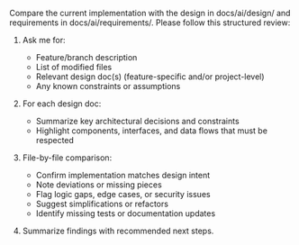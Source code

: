 Compare the current implementation with the design in docs/ai/design/ and requirements in docs/ai/requirements/. Please follow this structured review:

1. Ask me for:
   - Feature/branch description
   - List of modified files
   - Relevant design doc(s) (feature-specific and/or project-level)
   - Any known constraints or assumptions

2. For each design doc:
   - Summarize key architectural decisions and constraints
   - Highlight components, interfaces, and data flows that must be respected

3. File-by-file comparison:
   - Confirm implementation matches design intent
   - Note deviations or missing pieces
   - Flag logic gaps, edge cases, or security issues
   - Suggest simplifications or refactors
   - Identify missing tests or documentation updates

4. Summarize findings with recommended next steps.

